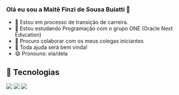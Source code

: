 ### Olá eu sou a Maitê Finzi de Sousa Buiatti 👋

- 🔭 Estou em processo de transição de carreira.
- 🌱 Estou estudando Programação com o grupo ONE (Oracle Next Education)
- 👯 Procuro colaborar com os meus colegas iniciantes 
- 🤍 Toda ajuda será bem vinda!
- 😄 Pronouns: ela/dela

## 🚀 Tecnologias
<div>
  <img src="https://img.shields.io/badge/HTML-239120?style=for-the-badge&logo=html5&logoColor=white">
  <img src="https://img.shields.io/badge/CSS-239120?&style=for-the-badge&logo=css3&logoColor=white">
  <img src="https://img.shields.io/badge/JavaScript-F7DF1E?style=for-the-badge&logo=javascript&logoColor=black">
</div>
